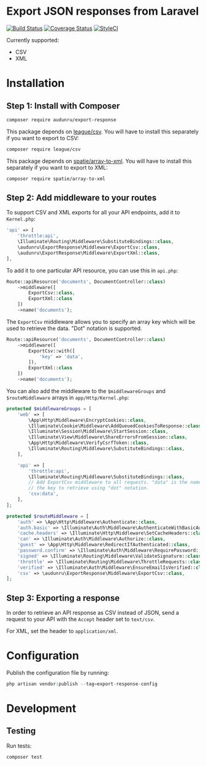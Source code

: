 # Export JSON responses from Laravel

[![Build Status](https://app.travis-ci.com/audunru/export-response.svg?branch=master)](https://app.travis-ci.com/audunru/export-response)
[![Coverage Status](https://coveralls.io/repos/github/audunru/export-response/badge.svg?branch=master)](https://coveralls.io/github/audunru/export-response?branch=master)
[![StyleCI](https://github.styleci.io/repos/407671897/shield?branch=master)](https://github.styleci.io/repos/407671897)

Currently supported:

- CSV
- XML

# Installation

## Step 1: Install with Composer

```bash
composer require audunru/export-response
```

This package depends on [league/csv](https://csv.thephpleague.com/). You will have to install this separately if you want to export to CSV:

```bash
composer require league/csv
```

This package depends on [spatie/array-to-xml](https://github.com/spatie/array-to-xml). You will have to install this separately if you want to export to XML:

```bash
composer require spatie/array-to-xml
```

## Step 2: Add middleware to your routes

To support CSV and XML exports for all your API endpoints, add it to `Kernel.php`:

```php
'api' => [
    'throttle:api',
    \Illuminate\Routing\Middleware\SubstituteBindings::class,
    \audunru\ExportResponse\Middleware\ExportCsv::class,
    \audunru\ExportResponse\Middleware\ExportXml::class,
],
```

To add it to one particular API resource, you can use this in `api.php`:

```php
Route::apiResource('documents', DocumentController::class)
    ->middleware([
        ExportCsv::class,
        ExportXml::class
    ])
    ->name('documents');
```

The `ExportCsv` middleware allows you to specify an array key which will be used to retrieve the data. "Dot" notation is supported.

```php
Route::apiResource('documents', DocumentController::class)
    ->middleware([
        ExportCsv::with([
            'key' => 'data',
        ]),
        ExportXml::class
    ])
    ->name('documents');
```

You can also add the middleware to the `$middlewareGroups` and `$routeMiddleware` arrays in `app/Http/Kernel.php`:

```php
protected $middlewareGroups = [
    'web' => [
        \App\Http\Middleware\EncryptCookies::class,
        \Illuminate\Cookie\Middleware\AddQueuedCookiesToResponse::class,
        \Illuminate\Session\Middleware\StartSession::class,
        \Illuminate\View\Middleware\ShareErrorsFromSession::class,
        \App\Http\Middleware\VerifyCsrfToken::class,
        \Illuminate\Routing\Middleware\SubstituteBindings::class,
    ],

    'api' => [
        'throttle:api',
        \Illuminate\Routing\Middleware\SubstituteBindings::class,
        // Add ExportCsv middleware to all requests. "data" is the name of
        // the key to retrieve using "dot" notation.
        'csv:data',
    ],
];

protected $routeMiddleware = [
    'auth' => \App\Http\Middleware\Authenticate::class,
    'auth.basic' => \Illuminate\Auth\Middleware\AuthenticateWithBasicAuth::class,
    'cache.headers' => \Illuminate\Http\Middleware\SetCacheHeaders::class,
    'can' => \Illuminate\Auth\Middleware\Authorize::class,
    'guest' => \App\Http\Middleware\RedirectIfAuthenticated::class,
    'password.confirm' => \Illuminate\Auth\Middleware\RequirePassword::class,
    'signed' => \Illuminate\Routing\Middleware\ValidateSignature::class,
    'throttle' => \Illuminate\Routing\Middleware\ThrottleRequests::class,
    'verified' => \Illuminate\Auth\Middleware\EnsureEmailIsVerified::class,
    'csv' => \audunru\ExportResponse\Middleware\ExportCsv::class,
];
```

## Step 3: Exporting a response

In order to retrieve an API response as CSV instead of JSON, send a request to your API with the `Accept` header set to `text/csv`.

For XML, set the header to `application/xml`.

# Configuration

Publish the configuration file by running:

```php
php artisan vendor:publish --tag=export-response-config
```

# Development

## Testing

Run tests:

```bash
composer test
```

